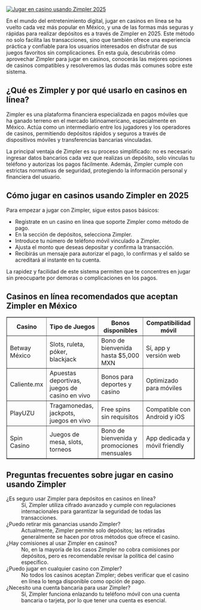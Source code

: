 [![Jugar en casino usando Zimpler 2025](https://123-caf.pages.dev/gitsignup.png)](https://vrmoo.ru/Bt82HjjY)

<p>En el mundo del entretenimiento digital, jugar en casinos en línea se ha vuelto cada vez más popular en México, y una de las formas más seguras y rápidas para realizar depósitos es a través de Zimpler en 2025. Este método no solo facilita las transacciones, sino que también ofrece una experiencia práctica y confiable para los usuarios interesados en disfrutar de sus juegos favoritos sin complicaciones. En esta guía, descubrirás cómo aprovechar Zimpler para jugar en casinos, conocerás las mejores opciones de casinos compatibles y resolveremos las dudas más comunes sobre este sistema.</p>  <h2>¿Qué es Zimpler y por qué usarlo en casinos en línea?</h2> <p>Zimpler es una plataforma financiera especializada en pagos móviles que ha ganado terreno en el mercado latinoamericano, especialmente en México. Actúa como un intermediario entre los jugadores y los operadores de casinos, permitiendo depósitos rápidos y seguros a través de dispositivos móviles y transferencias bancarias vinculadas.</p> <p>La principal ventaja de Zimpler es su proceso simplificado: no es necesario ingresar datos bancarios cada vez que realizas un depósito, solo vinculas tu teléfono y autorizas los pagos fácilmente. Además, Zimpler cumple con estrictas normativas de seguridad, protegiendo la información personal y financiera del usuario.</p>  <h2>Cómo jugar en casinos usando Zimpler en 2025</h2> <p>Para empezar a jugar con Zimpler, sigue estos pasos básicos:</p> <ul>   <li>Regístrate en un casino en línea que soporte Zimpler como método de pago.</li>   <li>En la sección de depósitos, selecciona Zimpler.</li>   <li>Introduce tu número de teléfono móvil vinculado a Zimpler.</li>   <li>Ajusta el monto que deseas depositar y confirma la transacción.</li>   <li>Recibirás un mensaje para autorizar el pago, lo confirmas y el saldo se acreditará al instante en tu cuenta.</li> </ul> <p>La rapidez y facilidad de este sistema permiten que te concentres en jugar sin preocuparte por demoras o complicaciones en los pagos.</p>  <h2>Casinos en línea recomendados que aceptan Zimpler en México</h2> <table border="1" cellpadding="5" cellspacing="0">   <thead>     <tr>       <th>Casino</th>       <th>Tipo de Juegos</th>       <th>Bonos disponibles</th>       <th>Compatibilidad móvil</th>     </tr>   </thead>   <tbody>     <tr>       <td>Betway México</td>       <td>Slots, ruleta, póker, blackjack</td>       <td>Bono de bienvenida hasta $5,000 MXN</td>       <td>Sí, app y versión web</td>     </tr>     <tr>       <td>Caliente.mx</td>       <td>Apuestas deportivas, juegos de casino en vivo</td>       <td>Bonos para deportes y casino</td>       <td>Optimizado para móviles</td>     </tr>     <tr>       <td>PlayUZU</td>       <td>Tragamonedas, jackpots, juegos en vivo</td>       <td>Free spins sin requisitos</td>       <td>Compatible con Android y iOS</td>     </tr>     <tr>       <td>Spin Casino</td>       <td>Juegos de mesa, slots, torneos</td>       <td>Bono de bienvenida y promociones mensuales</td>       <td>App dedicada y móvil friendly</td>     </tr>   </tbody> </table>  <h2>Preguntas frecuentes sobre jugar en casino usando Zimpler</h2> <dl>   <dt>¿Es seguro usar Zimpler para depósitos en casinos en línea?</dt>   <dd>Sí, Zimpler utiliza cifrado avanzado y cumple con regulaciones internacionales para garantizar la seguridad de todas las transacciones.</dd>    <dt>¿Puedo retirar mis ganancias usando Zimpler?</dt>   <dd>Actualmente, Zimpler permite solo depósitos; las retiradas generalmente se hacen por otros métodos que ofrece el casino.</dd>    <dt>¿Hay comisiones al usar Zimpler en casinos?</dt>   <dd>No, en la mayoría de los casos Zimpler no cobra comisiones por depósitos, pero es recomendable revisar la política del casino específico.</dd>    <dt>¿Puedo jugar en cualquier casino con Zimpler?</dt>   <dd>No todos los casinos aceptan Zimpler; debes verificar que el casino en línea lo tenga disponible como opción de pago.</dd>    <dt>¿Necesito una cuenta bancaria para usar Zimpler?</dt>   <dd>Sí, Zimpler funciona enlazando tu teléfono móvil con una cuenta bancaria o tarjeta, por lo que tener una cuenta es esencial.</dd> </dl>